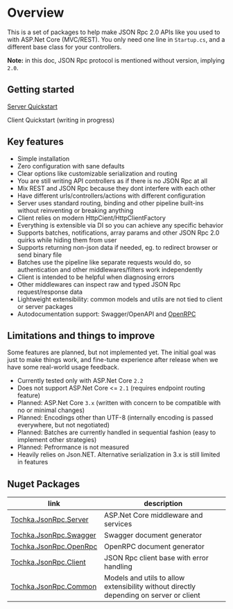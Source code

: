 # Overview

This is a set of packages to help make JSON Rpc 2.0 APIs like you used to with ASP.Net Core (MVC/REST).
You only need one line in `Startup.cs`, and a different base class for your controllers.

**Note:** in this doc, JSON Rpc protocol is mentioned without version, implying `2.0`.


## Getting started

[Server Quickstart](server/quickstart.md)

Client Quickstart (writing in progress)


## Key features

* Simple installation
* Zero configuration with sane defaults
* Clear options like customizable serialization and routing
* You are still writing API controllers as if there is no JSON Rpc at all
* Mix REST and JSON Rpc because they dont interfere with each other
* Have different urls/controllers/actions with different configuration
* Server uses standard routing, binding and other pipeline built-ins without reinventing or breaking anything
* Client relies on modern HttpCient/HttpClientFactory
* Everything is extensible via DI so you can achieve any specific behavior
* Supports batches, notifications, array params and other JSON Rpc 2.0 quirks while hiding them from user
* Supports returning non-json data if needed, eg. to redirect browser or send binary file
* Batches use the pipeline like separate requests would do, so authentication and other middlewares/filters work independently
* Client is intended to be helpful when diagnosing errors
* Other middlewares can inspect raw and typed JSON Rpc request/response data
* Lightweight extensibility: common models and utils are not tied to client or server packages
* Autodocumentation support: Swagger/OpenAPI and [OpenRPC](https://open-rpc.org/)


## Limitations and things to improve

Some features are planned, but not implemented yet. The initial goal was just to make things work,
and fine-tune experience after release when we have some real-world usage feedback.

* Currently tested only with ASP.Net Core `2.2`
* Does not support ASP.Net Core <= `2.1` (requires endpoint routing feature)
* Planned: ASP.Net Core `3.x` (written with concern to be compatible with no or minimal changes)
* Planned: Encodings other than UTF-8 (internally encoding is passed everywhere, but not negotiated)
* Planned: Batches are currently handled in sequential fashion (easy to implement other strategies)
* Planned: Pefrormance is not measured
* Heavily relies on Json.NET. Alternative serialization in 3.x is still limited in features


## Nuget Packages

| link| description |
| - | - |
| [Tochka.JsonRpc.Server](https://www.nuget.org/packages/Tochka.JsonRpc.Server/) | ASP.Net Core middleware and services |
| [Tochka.JsonRpc.Swagger](https://www.nuget.org/packages/Tochka.JsonRpc.Swagger/) | Swagger document generator |
| [Tochka.JsonRpc.OpenRpc](https://www.nuget.org/packages/Tochka.JsonRpc.OpenRpc/) | OpenRPC document generator |
| [Tochka.JsonRpc.Client](https://www.nuget.org/packages/Tochka.JsonRpc.Client/) | JSON Rpc client base with error handling |
| [Tochka.JsonRpc.Common](https://www.nuget.org/packages/Tochka.JsonRpc.Common/) | Models and utils to allow extensibility without directly depending on server or client |
